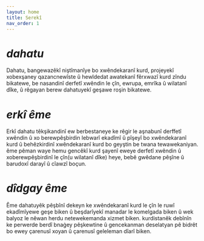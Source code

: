 ```yaml
---
layout: home
title: Serekî
nav_order: 1
---
```


# *dahatu*

Dahatu, bangewazêkî niştîmanîye bo xwêndekaranî kurd, projeyekî xobexşaney qazancnewîste û hewldedat awatekanî fêrxwazî kurd zîndu bikatewe, be nasandinî derfetî xwêndin le çîn, ewrupa, emrîka û wilatanî dîke, û rêgayan berew dahatuyekî geşawe roşin bikatewe.

# *erkî ême*
Erkî dahatu têkşikandinî ew berbestaneye ke rêgir le aşnabunî derffetî xwêndin û xo berewpêşbirdin lebwarî ekadîmî û pîşeyî bo xwêndekaranî kurd û behêzkirdinî xwêndekaranî kurd bo geyştin be twana tewawekaniyan. ême pêman waye hemu gencêkî kurd şayenî eweye derfetî xwêndin û xoberewpêşbirdinî le çîn(u wilatanî dîke) heye, bebê gwêdane pêşîne û barudoxî darayî û cîawzî boçun.

# *dîdgay ême*
Ême dahatuyêk pêşbînî dekeyn ke xwêndekaranî kurd le çîn le ruwî ekadîmîyewe geşe biken û beşdarîyekî manadar le komelgada biken û wek balyoz le nêwan herdu netewekemanda xizmet biken. kurdistanêk debînîn ke perwerde berdî bnaġey pêşkewtine û gencekanman deselatyan pê bidrêt bo ewey çarenusî xoyan û çarenusî geleleman dîarî biken.




